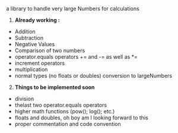 a library to handle very large Numbers for calculations

 1. **Already working :**
  * Addition
  * Subtraction
  * Negative Values
  * Comparison of two numbers
  * operator.equals operators += and -= as well as *=
  * increment operators
  * multiplication
  * normal types (no floats or doubles) conversion to largeNumbers
   
 2. **Things to be implemented soon** 
  * division
  * thelast two operator.equals operators
  * higher math functions (pow(); log(); etc.)
  * floats and doubles, oh boy am I looking forward to this
  * proper commentation and code convention
